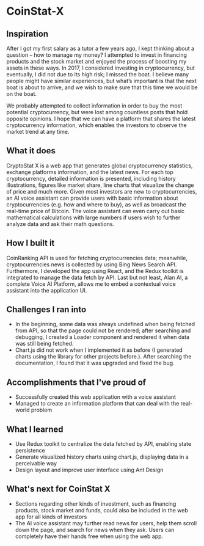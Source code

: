 # CoinStat-X
## Inspiration
After I got my first salary as a tutor a few years ago, I kept thinking about a question –  how to manage my money? I attempted to invest in financing products and the stock market and enjoyed the process of boosting my assets in these ways. In 2017, I considered investing in cryptocurrency, but eventually, I did not due to its high risk; I missed the boat. I believe many people might have similar experiences, but what’s important is that the next boat is about to arrive, and we wish to make sure that this time we would be on the boat.  

We probably attempted to collect information in order to buy the most potential cryptocurrency, but were lost among countless posts that hold opposite opinions. I hope that we can have a platform that shares the latest cryptocurrency information, which enables the investors to observe the market trend at any time. 

## What it does
CryptoStat X is a web app that generates global cryptocurrency statistics, exchange platforms information, and the latest news. For each top cryptocurrency, detailed information is presented, including history illustrations, figures like market share, line charts that visualize the change of price and much more. Given most investors are new to cryptocurrencies, an AI voice assistant can provide users with basic information about cryptocurrencies (e.g. how and where to buy), as well as broadcast the real-time price of Bitcoin. The voice assistant can even carry out basic mathematical calculations with large numbers if users wish to further analyze data and ask their math questions. 

## How I built it
CoinRanking API is used for fetching cryptocurrencies data; meanwhile, cryptocurrencies news is collected by using Bing News Search API. Furthermore, I developed the app using React, and the Redux toolkit is integrated to manage the data fetch by API. Last but not least, Alan AI, a complete Voice AI Platform, allows me to embed a contextual voice assistant into the application UI.

## Challenges I ran into
- In the beginning, some data was always undefined when being fetched from API, so that the page could not be rendered; after searching and debugging, I created a Loader component and rendered it when data was still being fetched. 
- Chart.js did not work when I implemented it as before (I generated charts using the library for other projects before.). After searching the documentation, I found that it was upgraded and fixed the bug. 

## Accomplishments that I've proud of
- Successfully created this web application with a voice assistant
- Managed to create an information platform that can deal with the real-world problem

## What I learned
- Use Redux toolkit to centralize the data fetched by API, enabling state persistence 
- Generate visualized history charts using chart.js, displaying data in a perceivable way
- Design layout and improve user interface using Ant Design

## What's next for CoinStat X
- Sections regarding other kinds of investment, such as financing products, stock market and funds, could also be included in the web app for all kinds of investors
- The AI voice assistant may further read news for users, help them scroll down the page, and search for news when they ask. Users can completely have their hands free when using the web app.

